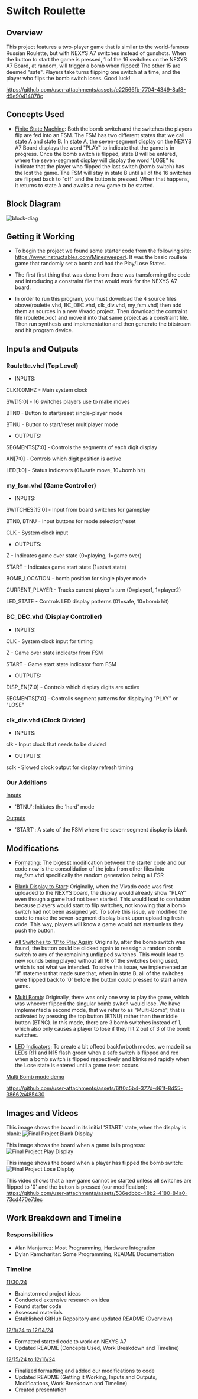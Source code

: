 # Switch Roulette


## Overview
This project features a two-player game that is similar to the world-famous Russian Roulette, but with NEXYS A7 switches instead of gunshots. When the button to start the game is pressed, 1 of the 16 switches on the NEXYS A7 Board, at random, will trigger a bomb when flipped! The other 15 are deemed "safe". Players take turns flipping one switch at a time, and the player who flips the bomb switch loses. Good luck!



https://github.com/user-attachments/assets/e22566fb-7704-4349-8af8-d9e90414078c



## Concepts Used

- <ins>Finite State Machine</ins>: Both the bomb switch and the switches the players flip are fed into an FSM. The FSM has two different states that we call state A and state B. In state A, the seven-segment display on the NEXYS A7 Board displays the word "PLAY" to indicate that the game is in progress. Once the bomb switch is flipped, state B will be entered, where the seven-segment display will display the word "LOSE" to indicate that the player who flipped the last switch (bomb switch) has the lost the game. The FSM will stay in state B until all of the 16 switches are flipped back to "off" and the button is pressed. When that happens, it returns to state A and awaits a new game to be started.

## Block Diagram

![block-diag](https://github.com/user-attachments/assets/92f129fb-cc0b-4a37-b9e5-6c3039e642d8)


## Getting it Working

- To begin the project we found some starter code from the following site: https://www.instructables.com/Minesweeper/. It was the basic roullete game that randomly set a bomb and had the Play/Lose States.

- The first first thing that was done from there was transforming the code and introducing a constraint file that would work for the NEXYS A7 board.
  
- In order to run this program, you must download the 4 source files above(roulette.vhd, BC_DEC.vhd, clk_div.vhd, my_fsm.vhd) then add them as sources in a new Vivado project. Then download the contraint file (roulette.xdc) and move it into that same project as a constraint file. Then run synthesis and implementation and then generate the bitstream and hit program device.

## Inputs and Outputs

### Roulette.vhd (Top Level)
  
- INPUTS:

CLK100MHZ - Main system clock 

SW[15:0]  - 16 switches players use to make moves

BTN0      - Button to start/reset single-player mode 

BTNU      - Button to start/reset multiplayer mode

- OUTPUTS:

SEGMENTS[7:0] - Controls the segments of each digit display 

AN[7:0]       - Controls which digit position is active 

LED[1:0]      - Status indicators (01=safe move, 10=bomb hit)

### my_fsm.vhd (Game Controller)
  
- INPUTS:

SWITCHES[15:0] - Input from board switches for gameplay

BTN0, BTNU     - Input buttons for mode selection/reset

CLK            - System clock input

- OUTPUTS:

Z              - Indicates game over state (0=playing, 1=game over)

START          - Indicates game start state (1=start state)

BOMB_LOCATION  -  bomb position for single player mode 

CURRENT_PLAYER - Tracks current player's turn (0=player1, 1=player2)

LED_STATE      - Controls LED display patterns (01=safe, 10=bomb hit)

### BC_DEC.vhd (Display Controller)
  
- INPUTS:

CLK     - System clock input for timing

Z       - Game over state indicator from FSM

START   - Game start state indicator from FSM

- OUTPUTS:

DISP_EN[7:0]   - Controls which display digits are active 

SEGMENTS[7:0]   - Controlls segment patterns for displaying "PLAY" or "LOSE"

### clk_div.vhd (Clock Divider)
  
- INPUTS:

clk     - Input clock that needs to be divided

- OUTPUTS:

sclk    - Slowed clock output for display refresh timing

### Our Additions

<ins>Inputs</ins>
- 'BTNU': Initiates the 'hard' mode

<ins>Outputs</ins>
- 'START': A state of the FSM where the seven-segment display is blank


## Modifications

- <ins>Formating</ins>: The bigesst modification between the starter code and our code now is the consolidation of the jobs from other files into my_fsm.vhd specifically the random generation being a LFSR

- <ins>Blank Display to Start</ins>: Originally, when the Vivado code was first uploaded to the NEXYS board, the display would already show "PLAY" even though a game had not been started. This would lead to confusion because players would start to flip switches, not knowing that a bomb switch had not been assigned yet. To solve this issue, we modified the code to make the seven-segment display blank upon uploading fresh code. This way, players will know a game would not start unless they push the button.

- <ins>All Switches to '0' to Play Again</ins>: Originally, after the bomb switch was found, the button could be clicked again to reassign a random bomb switch to any of the remaining unflipped switches. This would lead to new rounds being played without all 16 of the switches being used, which is not what we intended. To solve this issue, we implemented an 'if' statement that made sure that, when in state B, all of the switches were flipped back to '0' before the button could pressed to start a new game.

- <ins>Multi Bomb</ins>: Originally, there was only one way to play the game, which was whoever flipped the singular bomb switch would lose. We have implemented a second mode, that we refer to as "Multi-Bomb", that is activated by pressing the top button (BTNU) rather than the middle button (BTNC). In this mode, there are 3 bomb switches instead of 1, which also only causes a player to lose if they hit 2 out of 3 of the bomb switches.

- <ins>LED Indicators</ins>: To create a bit offeed backforboth modes, we made it so LEDs R11 and N15 flash green when a safe switch is flipped and red when a bomb switch is flipped respectively and blinks red rapidly when the Lose state is entered until a game reset occurs.

<ins>Multi Bomb mode demo</ins>


https://github.com/user-attachments/assets/6ff0c5b4-377d-461f-8d55-38662a485430


## Images and Videos

This image shows the board in its initial 'START' state, when the display is blank:
![Final Project Blank Display](https://github.com/user-attachments/assets/b0256e60-ddd2-4374-9522-27cbc46bf67c)


This image shows the board when a game is in progress:
![Final Project Play Display](https://github.com/user-attachments/assets/72108314-9643-4efd-a18b-7141cb05bde4)


This image shows the board when a player has flipped the bomb switch:
![Final Project Lose Display](https://github.com/user-attachments/assets/564c3c25-443c-47ed-9731-cf7fc379a0a0)

This video shows that a new game cannot be started unless all switches are flipped to '0' and the button is pressed (our modification):
https://github.com/user-attachments/assets/536edbbc-48b2-4180-84a0-73cd470e7dec





## Work Breakdown and Timeline

### Responsibilities

- Alan Manjarrez: Most Programming, Hardware Integration
- Dylan Ramcharitar: Some Programming, README Documentation

### Timeline

<ins>11/30/24</ins>
- Brainstormed project ideas
- Conducted extensive research on idea
- Found starter code
- Assessed materials
- Established GitHub Repository and updated README (Overview)


<ins>12/8/24 to 12/14/24</ins>
- Formatted started code to work on NEXYS A7
- Updated README (Concepts Used, Work Breakdown and Timeline)


<ins>12/15/24 to 12/16/24</ins>
- Finalized formatting and added our modifications to code
- Updated README (Getting it Working, Inputs and Outputs, Modifications, Work Breakdown and Timeline)
- Created presentation

